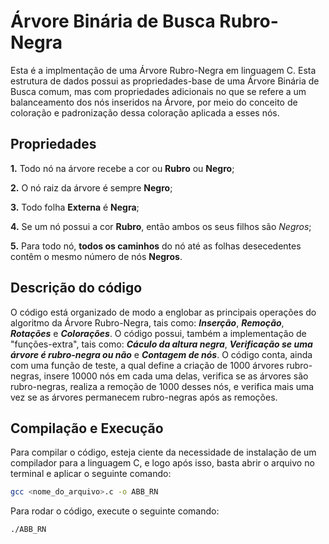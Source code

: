 # Árvore Binária de Busca Rubro-Negra

Esta é a implmentação de uma Árvore Rubro-Negra em linguagem C. Esta estrutura de dados possui as propriedades-base de uma Árvore Binária de Busca comum, mas com propriedades adicionais no que se refere a um balanceamento dos nós inseridos na Árvore, por meio do conceito de coloração e padronização dessa coloração aplicada a esses nós.

## Propriedades
**1.** Todo nó na árvore recebe a cor ou **Rubro** ou **Negro**;

**2.** O nó raiz da árvore é sempre **Negro**;

**3.** Todo folha **Externa** é **Negra**;

**4.** Se um nó possui a cor **Rubro**, então ambos os seus filhos são *Negros*;

**5.** Para todo nó, **todos os caminhos** do nó até as folhas desecedentes contêm o mesmo número de nós **Negros**.

## Descrição do código

O código está organizado de modo a englobar as principais operações do algoritmo da Árvore Rubro-Negra, tais como: ***Inserção***, ***Remoção***, ***Rotações*** e ***Colorações***. O código possui, também a implementação de "funções-extra", tais como: ***Cáculo da altura negra***, ***Verificação se uma árvore é rubro-negra ou não*** e ***Contagem de nós***. O código conta, ainda com uma função de teste, a qual define a criação de 1000 árvores rubro-negras, insere 10000 nós em cada uma delas, verifica se as árvores são rubro-negras, realiza a remoção de 1000 desses nós, e verifica mais uma vez se as árvores permanecem rubro-negras após as remoções.

## Compilação e Execução

Para compilar o código, esteja ciente da necessidade de instalação de um compilador para a linguagem C, e logo após isso, basta abrir o arquivo no terminal e aplicar o seguinte comando: 

```bash
gcc <nome_do_arquivo>.c -o ABB_RN
```

Para rodar o código, execute o seguinte comando:

```bash
./ABB_RN
```


